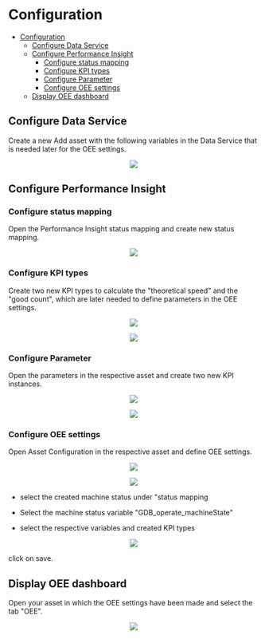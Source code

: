 # Configuration

- [Configuration](#configuration)
  - [Configure Data Service](#configure-data-service)
  - [Configure Performance Insight](#configure-performance-insight)
    - [Configure status mapping](#configure-status-mapping)
    - [Configure KPI types](#configure-kpi-types)
    - [Configure Parameter](#configure-parameter)
    - [Configure OEE settings](#configure-oee-settings)
  - [Display OEE dashboard](#display-oee-dashboard)

## Configure Data Service

Create a new Add asset with the following variables in the Data Service that is needed later for the OEE settings.

<p align="center"><kbd><img src="graphics/Data_Service_Variables.PNG" /></kbd></p>

## Configure Performance Insight

### Configure status mapping

Open the Performance Insight status mapping and create new status mapping.

<p align="center"><kbd><img src="graphics/Performance_Insight_machine_status.PNG" /></kbd></p>

### Configure KPI types

Create two new KPI types to calculate the "theoretical speed" and the "good count", which are later needed to define parameters in the OEE settings.

<p align="center"><kbd><img src="graphics/Performance_Insight_KPI_theoretical_speed.PNG" /></kbd></p>

<p align="center"><kbd><img src="graphics/Performance_Insight_KPI_good_count.PNG" /></kbd></p>

### Configure Parameter

Open the parameters in the respective asset and create two new KPI instances.

<p align="center"><kbd><img src="graphics/Performance_Insight_parameter_good_count.PNG" /></kbd></p>

<p align="center"><kbd><img src="graphics/Performance_Insight_parameter_theoretical_speed.PNG" /></kbd></p>

### Configure OEE settings

Open Asset Configuration in the respective asset and define OEE settings.

<p align="center"><kbd><img src="graphics/Performance_Insight_Asset_Configuration.PNG" /></kbd></p>

<p align="center"><kbd><img src="graphics/Performance_Insight_define_OEE_settings.PNG" /></kbd></p>

- select the created machine status under "status mapping

- Select the machine status variable "GDB_operate_machineState"

- select the respective variables and created KPI types

<p align="center"><kbd><img src="graphics/Performance_Insight_OEE_settings.PNG" /></kbd></p>

click on save.

## Display OEE dashboard

Open your asset in which the OEE settings have been made and select the tab "OEE".

<p align="center"><kbd><img src="graphics/Performance_Insight_OEE_Dashboard.PNG" /></kbd></p>